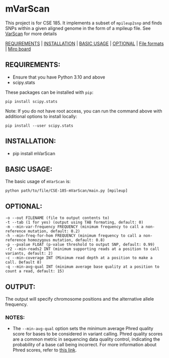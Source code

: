 # mVarScan

This project is for CSE 185. It implements a subset of `mpileup2snp` and finds SNPs within a given aligned genome in the form of a mpileup file. See [VarScan](https://varscan.sourceforge.net/using-varscan.html) for more details

[REQUIREMENTS](#requirements) | [INSTALLATION](#installation) | [BASIC USAGE](#usage) | [OPTIONAL](#optional) | [File formats](#formats) | [Miro board](#miro)

<a name="requirements"></a>
## REQUIREMENTS:
- Ensure that you have Python 3.10 and above
- scipy.stats

These packages can be installed with `pip`:
```
pip install scipy.stats
```
Note: If you do not have root access, you can run the command above with additional options to install locally:
```
pip install --user scipy.stats
```

<a name="installation"></a>
## INSTALLATION:
- pip install mVarScan

<a name="usage"></a>
## BASIC USAGE:
The basic usage of `mVarScan` is:
```
python path/to/file/CSE-185-mVarScan/main.py [mpileup]
```

<a name="optional"></a>
## OPTIONAL:
    -o --out FILENAME (file to output contents to)
    -t --tab (1 for yes) (output using TAB formating, default: 0)
    -m --min-var-frequency FREQUENCY (minimum frequency to call a non-reference mutation, default: 0.2)
    -h --min-freq-for-hom FREQUENCY (minimum frequency to call a non-reference homozygous mutation, default: 0.8)
    -p --pvalue FLOAT (p-value threshold to output SNP, default: 0.99)
    -r2 --min-reads2 INT (minimum supporting reads at a position to call variants, default: 2)
    -c --min-coverage INT (Minimum read depth at a position to make a call. Default 8)
    -q --min-avg-qual INT (minimum average base quality at a position to count a read, default: 15)


<a name="output"></a>
## OUTPUT:
The output will specify chromosome positions and the alternative allele frequency.

<a name="notes"></a>
### NOTES:
- The `--min-avg-qual` option sets the minimum average Phred quality score for bases to be considered in variant calling. Phred quality scores are a common metric in sequencing data quality control, indicating the probability of a base call being incorrect. For more information about Phred scores, refer to [this link](https://drive5.com/usearch/manual10/quality_score.html).
